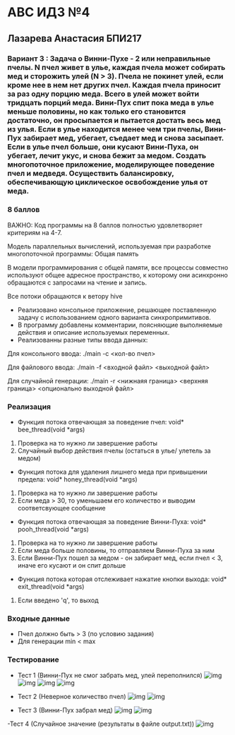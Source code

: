 # АBC ИДЗ №4 
## Лазарева Анастасия БПИ217
### Вариант 3 : Задача о Винни-Пухе - 2 или неправильные пчелы. N пчел живет в улье, каждая пчела может собирать мед и сторожить улей (N > 3). Пчела не покинет улей, если кроме нее в нем нет других пчел. Каждая пчела приносит за раз одну порцию меда. Всего в улей может войти тридцать порций меда. Вини-Пух спит пока меда в улье меньше половины, но как только его становится достаточно, он просыпается и пытается достать весь мед из улья. Если в улье находится менее чем три пчелы, Вини-Пух забирает мед, убегает, съедает мед и снова засыпает. Если в улье пчел больше, они кусают Вини-Пуха, он убегает, лечит укус, и снова бежит за медом. Создать многопоточное приложение, моделирующее поведение пчел и медведя. Осуществить балансировку, обеспечивающую циклическое освобождение улья от меда.

### 8 баллов

ВАЖНО: Код программы на 8 баллов полностью удовлетворяет критериям на 4-7.

Модель параллельных вычислений, используемая при разработке многопоточной программы: Общая память

В модели программирования с общей памяти, все процессы совместно используют общее адресное пространство, к которому они асинхронно обращаются с запросами на чтение и запись.

Все потоки обращаются к ветору hive

- Реализовано консольное приложение, решающее поставленную задачу с использованием одного варианта синхропримитивов.
- В программу добавлены комментарии, поясняющие выполняемые действия и описание используемых переменных.
- Реализованны разные типы ввода данных:

Для консольного ввода: ./main -c <кол-во пчел>

Для файлового ввода: ./main -f <входной файл> <выходной файл>

Для случайной генерации: ./main -r <нижнаяя граница> <верхняя граница> <опционально выходной файл>

### Реализация

- Функция потока отвечающая за поведение пчел: void* bee_thread(void *args)
1) Проверка на то нужно ли завершение работы
2) Случайный выбор действия пчелы (остаться в улье/ улетель за медом)
- Функция потока для удаления лишнего меда при привышении предела: void* honey_thread(void *args)
1) Проверка на то нужно ли завершение работы
2) Если меда > 30, то уменьшаем его количество и выводим соответсвующее сообщение
- Функция потока отвечающая за поведение Винни-Пуха: void* pooh_thread(void *args)
1) Проверка на то нужно ли завершение работы
2) Если меда больше половины, то отправляем Винни-Пуха за ним
3) Если Винни-Пух пошел за медом - он забирает мед, если пчел < 3, иначе его кусают и он спит дольше
- Функция потока которая отслеживает нажатие кнопки выхода: void* exit_thread(void *args)
1) Если введено 'q', то выход

### Входные данные

- Пчел должно быть > 3 (по условию задания)
- Для генерации min < max

### Тестирование
- Тест 1 (Винни-Пух не смог забрать мед, улей переполнился)
![img](/img1.png)
![img](/img2.png)
![img](/img3.png)
![img](/img4.png)

- Тест 2 (Неверное количество пчел)
![img](/img5.png)
![img](/img8.png)

- Тест 3 (Винни-Пух забрал мед)
![img](/img6.png)
![img](/img7.png)

-Тест 4 (Случайное значение (результаты в файле output.txt))
![img](/img9.png)
